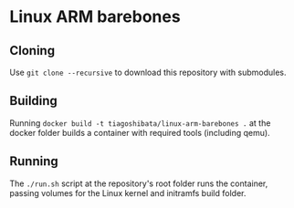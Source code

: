 # Linux ARM barebones

## Cloning

Use `git clone --recursive` to download this repository with submodules.

## Building

Running `docker build -t tiagoshibata/linux-arm-barebones .` at the docker folder builds a container with required tools (including qemu).

## Running

The `./run.sh` script at the repository's root folder runs the container, passing volumes for the Linux kernel and initramfs build folder.
